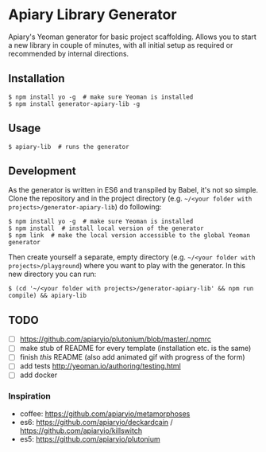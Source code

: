 # Apiary Library Generator

Apiary's Yeoman generator for basic project scaffolding. Allows you to start
a new library in couple of minutes, with all initial setup as required or
recommended by internal directions.

## Installation

```shell
$ npm install yo -g  # make sure Yeoman is installed
$ npm install generator-apiary-lib -g
```

## Usage

```shell
$ apiary-lib  # runs the generator
```

## Development

As the generator is written in ES6 and transpiled by Babel, it's not so
simple. Clone the repository and in the project directory (e.g.
`~/<your folder with projects>/generator-apiary-lib`) do following:

```shell
$ npm install yo -g  # make sure Yeoman is installed
$ npm install  # install local version of the generator
$ npm link  # make the local version accessible to the global Yeoman generator
```

Then create yourself a separate, empty directory (e.g.
`~/<your folder with projects>/playground`) where you want to play with
the generator. In this new directory you can run:

```shell
$ (cd '~/<your folder with projects>/generator-apiary-lib' && npm run compile) && apiary-lib
```

## TODO

- [ ] https://github.com/apiaryio/plutonium/blob/master/.npmrc
- [ ] make stub of README for every template (installation etc. is the same)
- [ ] finish *this* README (also add animated gif with progress of the form)
- [ ] add tests http://yeoman.io/authoring/testing.html
- [ ] add docker

### Inspiration

- coffee: https://github.com/apiaryio/metamorphoses
- es6: https://github.com/apiaryio/deckardcain / https://github.com/apiaryio/killswitch
- es5: https://github.com/apiaryio/plutonium
